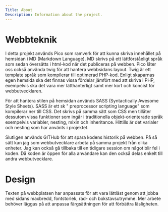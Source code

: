 ```yaml
---
Title: About
Description: Information about the project.
---
```


Webbteknik
==========================

I detta projekt används Pico som ramverk för att kunna skriva innehållet på hemsidan i MD (Markdown Language). MD skrivs på ett lättförståeligt språk som sedan översätts i html-kod när det publiceras på webben. Pico låter oss också använda twig för att hantera webbsidans layout. Twig är ett template språk som kompilerar till optimerad PHP-kod. Enligt skaparnas egen hemsida ska det finnas vissa fördelar jämfört med att skriva i PHP, exempelvis ska det vara mer lätthanterligt samt mer kort och koncist för webbutvecklaren.

För att hantera stilen på hemsidan används SASS (Syntactically Awesome Style Sheets). SASS är ett sk " preprocessor scripting language" som kompilerar ner till CSS. Det skrivs på samma sätt som CSS men tillåter dessutom vissa funktioner som ingår i traditionella objekt-orienterade språk exempelvis variabler, nesting, mixin och inheritance. Hittills är det varialer och nesting som har använts i projektet.

Slutligen används GITHub för att spara kodens historik på webben. På så sätt kan jag som webbutvecklare arbeta på samma projekt från olika enheter. Jag kan också gå tillbaka till en tidigare session om något blir fel i koden. Då koden är öppen för alla användare kan den också delas enkelt till andra webbutvecklare.

Design
==========================

Texten på webbplatsen har anpassats för att vara lättläst genom att jobba med sidans maxbredd, fontstorlek, rad- och bokstavsutrymme. Mer arbete behöver läggas på att anpassa färgsättningen för att förbättra läsligheten.
